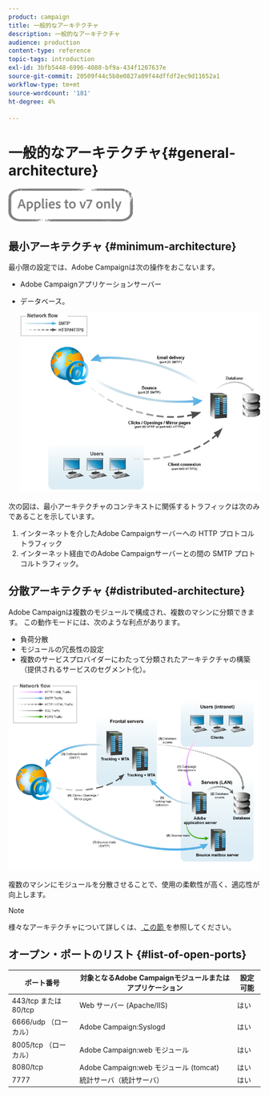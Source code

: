 ```yaml
---
product: campaign
title: 一般的なアーキテクチャ
description: 一般的なアーキテクチャ
audience: production
content-type: reference
topic-tags: introduction
exl-id: 3bfb5448-6996-4080-bf9a-434f1207637e
source-git-commit: 20509f44c5b8e0827a09f44dffdf2ec9d11652a1
workflow-type: tm+mt
source-wordcount: '181'
ht-degree: 4%

---
```


# 一般的なアーキテクチャ{#general-architecture}

![](../../assets/v7-only.svg)

## 最小アーキテクチャ {#minimum-architecture}

最小限の設定では、Adobe Campaignは次の操作をおこないます。

* Adobe Campaignアプリケーションサーバー
* データベース。

   ![](assets/formation_exploitation.png)

次の図は、最小アーキテクチャのコンテキストに関係するトラフィックは次のみであることを示しています。

1. インターネットを介したAdobe Campaignサーバーへの HTTP プロトコルトラフィック
1. インターネット経由でのAdobe Campaignサーバーとの間の SMTP プロトコルトラフィック。

## 分散アーキテクチャ {#distributed-architecture}

Adobe Campaignは複数のモジュールで構成され、複数のマシンに分類できます。 この動作モードには、次のような利点があります。

* 負荷分散
* モジュールの冗長性の設定
* 複数のサービスプロバイダーにわたって分類されたアーキテクチャの構築（提供されるサービスのセグメント化）。

![](assets/architecturerepartie.png)

複数のマシンにモジュールを分散させることで、使用の柔軟性が高く、適応性が向上します。

>[!NOTE]
>
>様々なアーキテクチャについて詳しくは、[ この節 ](../../installation/using/general-architecture.md) を参照してください。

## オープン・ポートのリスト {#list-of-open-ports}

| ポート番号 | 対象となるAdobe Campaignモジュールまたはアプリケーション | 設定可能 |
|---|---|---|
| 443/tcp または 80/tcp | Web サーバー (Apache/IIS) | はい |
| 6666/udp （ローカル） | Adobe Campaign:Syslogd | はい |
| 8005/tcp （ローカル） | Adobe Campaign:web モジュール | はい |
| 8080/tcp | Adobe Campaign:web モジュール (tomcat) | はい |
| 7777 | 統計サーバ（統計サーバ） | はい |
